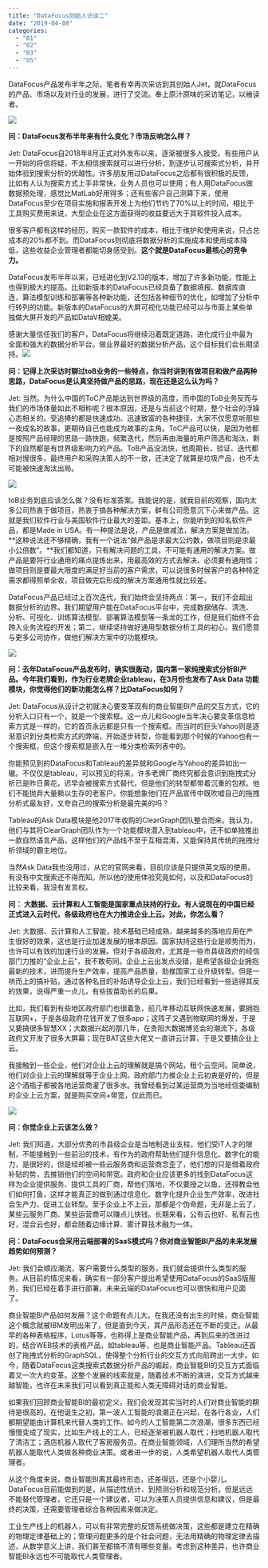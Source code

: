 ```yaml
---
title: "DataFocus创始人访谈二"
date: "2019-04-08"
categories: 
  - "01"
  - "02"
  - "03"
  - "05"
---
```


DataFocus产品发布半年之际，笔者有幸再次采访到其创始人Jet，就DataFocus的产品、市场以及对行业的发展，进行了交流。奉上原汁原味的采访笔记，以飨读者。

![](images/微信截图_20190124175358.png)

**问：DataFocus发布半年来有什么变化？市场反响怎么样？**

Jet: DataFocus自2018年8月正式对外发布以来，逐渐被很多人接受。有些用户从一开始的将信将疑，不太相信搜索就可以进行分析，到逐步认可搜索式分析，并开始体验到搜索分析的优越性。许多朋友用过DataFocus之后都有很积极的反馈，比如有人认为搜索方式上手非常快，业务人员也可以使用；有人用DataFocus做数据预处理，感觉比MatLab好用得多；还有些客户自己测算下来，使用DataFocus至少在项目实施和报表开发上为他们节约了70%以上的时间，相比于工具购买费用来说，大型企业在这方面获得的收益要远大于其软件投入成本。

很多客户都有这样的经历，购买一款软件的成本，相比于维护和使用来说，只占总成本的20%都不到。而DataFocus则彻底将数据分析的实施成本和使用成本降低，这些收益企业管理者都能切身感受到。**这个就是DataFocus最核心的竞争力。**

DataFocus发布半年以来，已经进化到V2.13的版本，增加了许多新功能，性能上也得到极大的提高。比如新版本的DataFocus已经具备了数据填报、数据库直连，算法模型训练和部署等各种新功能，还包括各种细节的优化，如增加了分析中行转列的功能。新版本的DataFocus的大屏可视化功能已经可以与市面上某些单独做大屏开发的产品如DataV相媲美。

感谢大量信任我们的客户，DataFocus将继续沿着既定道路，进化成行业中最为全面和强大的数据分析平台。做业界最好的数据分析产品，这个目标我们会长期坚持。![](images/daping-08.png)

**问：记得上次采访时聊过toB业务的一些特点，你当时讲到有做项目和做产品两种思路，DataFocus是认真坚持做产品的思路，现在还是这么认为吗？**

Jet: 当然。为什么中国的ToC产品能达到世界级的高度，而中国的ToB业务反而与我们的市场体量如此不相称呢？根本原因，还是与当前这个时期，整个社会的浮躁心态相关的。受追捧的都是快速成功、迅速致富的各种捷径，大家不仅愿意听那些一夜成名的故事，更期待自己也能成为故事的主角。ToC产品可以快，是因为他都是按照产品经理的思路一路快跑，频繁迭代，然后再由海量的用户筛选和淘汰，剩下的自然都是有世界级影响力的产品。ToB产品没法快，他周期长，验证、迭代都相对慢很多，最终用户和采购决策人的不一致，还决定了就算是垃圾产品，也不太可能被快速淘汰出局。

![](images/daping-04.png)

toB业务到底应该怎么做？没有标准答案。我能说的是，就我目前的观察，国内太多公司热衷于做项目，热衷于搞各种解决方案，鲜有公司愿意沉下心来做产品。这就是我们软件行业与美国软件行业最大的差距。基本上，你能听到的知名软件产品，都是Made in USA。有一种提法是说，产品是做减法，解决方案是做加法。**这种说法还不够精确，我有一个说法“做产品是求最大公约数，做项目则是求最小公倍数”。**我们都知道，只有解决问题的工具，不可能有通用的解决方案。做产品是要将行业通用的痛点提炼出来，用最高效的方式去解决，必须要有通用性；做项目则是要最大限度的满足好当前的客户需求，可以说很多时候客户的各种特定需求都得照单全收，项目做完后形成的解决方案通用性就比较差。

DataFocus产品已经过上百次迭代，我们始终会坚持两点：第一，我们不会超出数据分析的边界。我们期望用户能在DataFocus平台中，完成数据储存、清洗、分析、可视化、训练算法模型、部署算法模型等一条龙的工作，但是我们始终不会跨入业务流程的开发；第二，继续坚持做好通用型数据分析工具的初心，我们愿意与更多公司协作，做他们解决方案中的功能模块。

![](images/daping2.png)

**问：去年DataFocus产品发布时，确实很轰动，国内第一家纯搜索式分析BI产品。今年我们看到，作为行业老牌企业tableau，在3月份也发布了Ask Data 功能模块，你觉得他们的新功能怎么样？比DataFocus如何？**

Jet: DataFocus从设计之初就决心要变革现有的商业智能BI产品的交互方式，它的分析入口只有一个，就是一个搜索框。这一点儿和Google当年决心要变革信息检索方式是一样的，它的首页永远都是只有一个搜索框。而当时的巨头Yahoo则是逐渐意识到分类检索方式的弊端，开始逐步转型，你能看到那个时候的Yahoo也有一个搜索框，但这个搜索框是嵌入在一堆分类检索列表中的。

你能预见到的DataFocus和Tableau的差异就和Google与Yahoo的差异如出一辙。不仅仅是tableau，可以预见的将来，许多老牌厂商终究都会意识到拖拽式分析已是昨日黄花，迟早会被搜索方式替代，但是他们的转型都带着沉重的包袱。他们不能抛弃大量赖以生存的老客户。你能想象他们在产品宣传中既吹嘘自己的拖拽分析式最友好，又夸自己的搜索分析是最完美的吗？

Tableau的Ask Data模块是他2017年收购的ClearGraph团队整合而来。我认为，他们与其将ClearGraph团队作为一个功能模块潜入到tableau中，还不如单独推出一款自然语言产品，这样他们的产品线不至于互相混淆，又能保持其传统的拖拽分析领域的霸主地位。

当然Ask Data我也没用过，从它的官网来看，目前应该是只提供英文版的使用，有没有中文搜索还不得而知。所以他的使用体验究竟如何，以及和DataFocus的比较来看，我没有发言权。

**问： 大数据、云计算和人工智能是国家重点扶持的行业。有人说现在的中国已经正式进入云时代，各级政府也在大力推进企业上云。对此，你怎么看？**

Jet: 大数据、云计算和人工智能，技术基础已经成熟，越来越多的落地应用在产生很好的效果，这也是行业加速发展的根本原因。国家扶持这些行业是顺势而为，也许可以有效的加速行业的发展。但对于各级政府，尤其是一些市县级政府的经信部门力推的“企业上云”，我不敢苟同。企业上云出发点没错，是希望各级企业拥抱最新的技术，进而提升生产效率，提高产品质量，助推国家工业升级转型。但是一哄而上的搞补贴，通过各种名目的补贴诱导企业上云，我们已经看到一些适得其反的效果，说得严重一点儿，有些拔苗助长的后果。

比如，我们看到有些地区政府部门也很着急，前几年移动互联网快速发展，要拥抱互联网+，于是各级政府花钱开发了很多app；这阵子又遇到物联网的爆发，于是又要搞很多智慧XX；大数据兴起的那几年，在贵阳大数据博览会的潮流下，各级政府又开发了很多大屏幕；现在BAT这些大佬又一直讲云计算，于是又要搞企业上云。

我接触到一些企业，他们对企业上云的理解就是搞个网站，租个云空间。简单说，他们对企业上云的理解就等于企业上网。政府部门力推企业上云初衷是好的，但是这个酒瓶子都被各地运营商灌了很多水。我曾经看到过某运营商为当地经信委编制的企业上云方案，就是购买空间+带宽，仅此而已。

![](images/624AB114-9058-4198-9AC9-1FF519255161.jpg)

**问：你觉企业上云该怎么做？**

Jet: 我们知道，大部分优秀的市县级企业是当地制造业支柱，他们受IT人才的限制，不能接触到一些前沿的技术，有作为的政府帮助他们提升信息化、数字化的能力，是很好的，但是经却被一些云服务商和运营商念歪了，他们想的只是借着政府补贴的势，去推销他们的空间和带宽。政府和企业应该更多的找到DataFocus这样为企业提供服务、提供工具的厂商，帮他们落地，不仅要授之以鱼，还得教会他们如何打鱼，这样才能真正的做到通过信息化、数字化提升企业生产效率，改进社会生产力，促进工业转型。至于企业上不上云，那都是个伪命题，无非是上云了，某些云服务厂商、某些运营商可以赚点儿快钱。长期来看，公有云也好、私有云也好，混合云也好，都会随着边缘计算、雾计算技术融为一体。

**问：DataFocus会采用云端部署的SaaS模式吗？你对商业智能BI产品的未来发展趋势如何预测？**

Jet: 我们会顺应潮流，客户需要什么类型的服务，我们就会提供什么类型的服务。从目前的情况来看，确实有一部分客户提出希望使用DataFocus的SaaS版服务，我们已经在着手进行部署。未来云端的DataFocus也可以很快和用户见面了。

商业智能BI产品如何发展？这个命题有点儿大。在我还没有出生的时候，商业智能这个概念就被IBM发明出来了，但是直到今天，其产品形态还在不断的变迁。从最早的各种表格程序，Lotus等等，也称得上是商业智能产品，再到后来的改进过的，结合WEB技术的表格产品，如tableau等，也是商业智能产品。Tableau还首创了拖拽式分析的GraphSQL，使得整个分析行业的交互方式向前跨出一大步。如今，随着DataFocus这类搜索式数据分析产品的崛起，商业智能BI的交互方式面临着又一次大的变革。这整个发展的线索就是，随着技术不断的演进，交互方式越来越智能，也许在未来我们可以看到真正能和人类无障碍对话的商业智能。

如果我们回顾商业智能BI的最初定义，我们会发现其实当时的人们对商业智能的期待是很高的。在他诞生之初，第一波人工智能的浪潮正在兴起，在各行各业，人们都期望能由计算机来代替人类的工作。如今的人工智能第二次浪潮，很多东西已经慢慢变成了现实，比如生产线上的工人，已经逐渐被机器人取代；扫地机器人取代了清洁工；酒店机器人取代了客房服务员。在商业智能领域，人们理所当然的希望机器人能取代人类做各种商业决策。或者进一步的说，人类希望机器人取代人类管理者。

从这个角度来说，商业智能BI离其最终形态，还差得远，还是个小婴儿。DataFocus目前能做到的是，从描述性统计、到预测分析和规范分析。但是远远不能替代管理者，它还只是一个建议者，可以为决策人员提供信息和建议，但是最终的决策，还需要管理者综合各种因素来做决定。

工业生产线上的机器人，可以有非常完整的反馈系统做决策，这些都是建立在精确的物理定律基础上的；管理问题更多的是个社会问题，无法用精确的物理定律去描述，从数学意义上讲，我们甚至都搞不清有哪些变量。考虑到这种差异，也许商业智能BI永远也不可能取代人类管理者。
